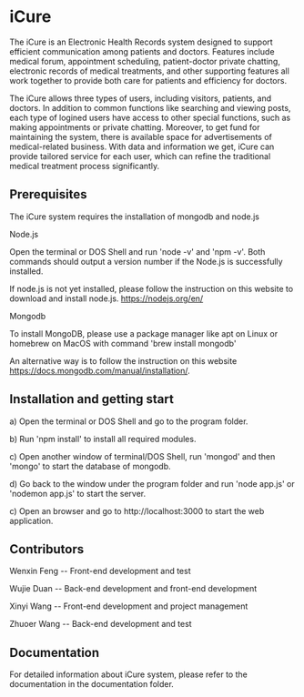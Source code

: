 # iCure

The iCure is an Electronic Health Records system designed to support efficient communication among patients and doctors. Features include medical forum, appointment scheduling, patient-doctor private chatting, electronic records of medical treatments, and other supporting features all work together to provide both care for patients and efficiency for doctors.

The iCure allows three types of users, including visitors, patients, and doctors. In addition to common functions like searching and viewing posts, each type of logined users have access to other special functions, such as making appointments or private chatting. Moreover, to get fund for maintaining the system, there is available space for advertisements of medical-related business. With data and information we get, iCure can provide tailored service for each user, which can refine the traditional medical treatment process significantly.

## Prerequisites
The iCure system requires the installation of mongodb and node.js 

Node.js

Open the terminal or DOS Shell and run 'node -v' and 'npm -v'. Both commands should output a version number if the Node.js is successfully installed.

If node.js is not yet installed, please follow the instruction on this website to download and install node.js. 
https://nodejs.org/en/

Mongodb

To install MongoDB, please use a package manager like apt on Linux or homebrew on MacOS with command 'brew install mongodb'

An alternative way is to follow the instruction on this website https://docs.mongodb.com/manual/installation/.

## Installation and getting start
a) Open the terminal or DOS Shell and go to the program folder. 

b) Run 'npm install' to install all required modules. 

c) Open another window of terminal/DOS Shell, run 'mongod' and then 'mongo' to start the database of mongodb.

d) Go back to the window under the program folder and run 'node app.js' or 'nodemon app.js' to start the server. 

c) Open an browser and go to http://localhost:3000 to start the web application.

## Contributors

Wenxin Feng -- Front-end development and test

Wujie Duan -- Back-end development and front-end development

Xinyi Wang -- Front-end development and project management

Zhuoer Wang -- Back-end development and test

## Documentation 
For detailed information about iCure system, please refer to the documentation in the documentation folder.
